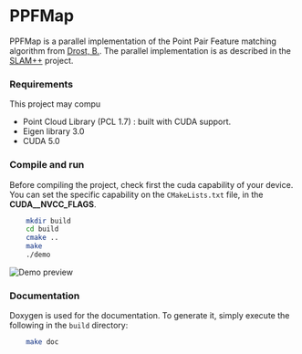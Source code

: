 # PPFMap

PPFMap is a parallel implementation of the Point Pair Feature matching 
algorithm from [Drost, B.](http://far.in.tum.de/pub/drost2010CVPR/drost2010CVPR.pdf). The parallel
implementation is as described in the [SLAM++](http://homes.cs.washington.edu/~newcombe/papers/Salas-Moreno_etal_cvpr2013.pdf) project.

### Requirements

This project may compu

+ Point Cloud Library (PCL 1.7) : built with CUDA support.
+ Eigen library 3.0
+ CUDA 5.0

### Compile and run

Before compiling the project, check first the cuda capability of your device. 
You can set the specific capability on the `CMakeLists.txt` file, in the 
**CUDA__NVCC_FLAGS**.

```bash
    mkdir build
    cd build
    cmake ..
    make
    ./demo
```


![Demo preview](https://octodex.github.com/alfonsoros88/PPFMap/tree/master/images/demo.png)

### Documentation

Doxygen is used for the documentation. To generate it, simply execute the 
following in the `build` directory:

```bash
    make doc
```

